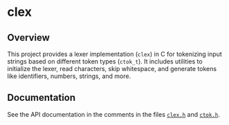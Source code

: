 # clex

## Overview

This project provides a lexer implementation (`clex`) in C for tokenizing input strings based on different token types (`ctok_t`). It includes utilities to initialize the lexer, read characters, skip whitespace, and generate tokens like identifiers, numbers, strings, and more.


## Documentation

See the API documentation in the comments in the files [`clex.h`](./clex.h) and [`ctok.h`](./ctok.h).
